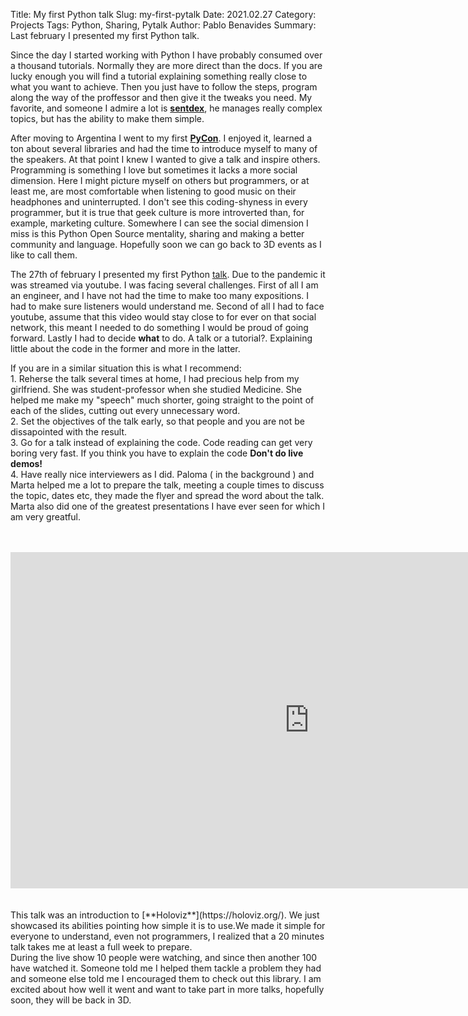 Title: My first Python talk
Slug: my-first-pytalk
Date: 2021.02.27
Category: Projects
Tags: Python, Sharing, Pytalk
Author: Pablo Benavides
Summary: Last february I presented my first Python talk.


Since the day I started working with Python I have probably consumed over a thousand tutorials. Normally they are more direct than the docs. If you are lucky enough you will find a tutorial explaining something really close to what you want to achieve. Then you just have to follow the steps, program along the way of the proffessor and then give it the tweaks you need. 
My favorite, and someone I admire a lot is [**sentdex**](https://www.youtube.com/watch?v=J1F32aVSYaU), he manages really complex topics, but has the ability to make them simple.

After moving to Argentina I went to my first [**PyCon**](https://www.youtube.com/playlist?list=PLtwHCKHTTq_FCICEtCJkUmI0a4K-8N_IT). I enjoyed it, learned a ton about several libraries and had the time to introduce myself to many of the speakers. At that point I knew I wanted to give a talk and inspire others.
Programming is something I love but sometimes it lacks a more social dimension. Here I might picture myself on others but programmers, or at least me, are most comfortable when listening to good music on their headphones and uninterrupted. I don't see this coding-shyness in every programmer, but it is true that geek culture is more introverted than, for example, marketing culture. Somewhere I can see the social dimension I miss is this Python Open Source mentality, sharing and making a better community and language. Hopefully soon we can go back to 3D events as I like to call them. <br>

The 27th of february I presented my first Python [talk](https://www.youtube.com/watch?v=gpCpPD3q20U). Due to the pandemic it was streamed via youtube.
I was facing several challenges. First of all I am an engineer, and I have not had the time to make too many expositions. I had to make sure listeners would understand me. Second of all I had to face youtube, assume that this video would stay close to for ever on that social network, this meant I needed to do something I would be proud of going forward. Lastly I had to decide **what** to do. A talk or a tutorial?. Explaining little about the code in the former and more in the latter.

If you are in a similar situation this is what I recommend: <br>
	1. Reherse the talk several times at home, I had precious help from my girlfriend. She was student-professor when she studied Medicine. She helped me make my "speech" much shorter, going straight to the point of each of the slides, cutting out every unnecessary word. <br> 
	2. Set the objectives of the talk early, so that people and you are not be dissapointed with the result. <br>
	3. Go for a talk instead of explaining the code. Code reading can get very boring very fast. 
	If you think you have to explain the code **Don't do live demos!**<br>
	4. Have really nice interviewers as I did. Paloma ( in the background ) and Marta helped me a lot to prepare the talk, meeting a couple times to discuss the topic, dates etc, they made the flyer and spread the word about the talk. Marta also did one of the greatest presentations I have ever seen for which I am very greatful. <br>
	<br><br>


<div class="iframe-container">
<iframe width="956" height="538" src="https://www.youtube.com/embed/gpCpPD3q20U" frameborder="0" allow="accelerometer; autoplay; clipboard-write; encrypted-media; gyroscope; picture-in-picture" allowfullscreen></iframe>
</div>
<br><br>
This talk was an introduction to [**Holoviz**](https://holoviz.org/). We just showcased its abilities pointing how simple it is to use.We made it simple for everyone to understand, even not programmers, I realized that a 20 minutes talk takes me at least a full week to prepare. <br> During the live show 10 people were watching, and since then another 100 have watched it. Someone told me I helped them tackle a problem they had and someone else told me I encouraged them to check out this library. I am excited about how well it went and want to take part in more talks, hopefully soon, they will be back in 3D.



